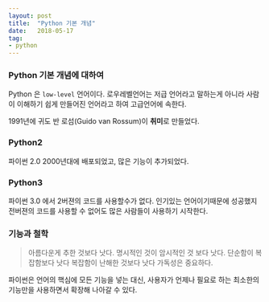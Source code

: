 ```yaml
---
layout: post
title:  "Python 기본 개념"
date:   2018-05-17
tag:
- python
---
```

### Python 기본 개념에 대하여
Python 은 `low-level` 언어이다. 로우레벨언어는 저급 언어라고 말하는게 아니라 사람이 이해하기 쉽게 만들어진 언어라고 하여 고급언어에 속한다.

1991년에 귀도 반 로섬(Guido van Rossum)이 **취미**로 만들었다.

### Python2
파이썬 2.0 2000년대에 배포되었고, 많은 기능이 추가되었다.

### Python3
파이썬 3.0 에서 2버젼의 코드를 사용할수가 없다.
인기있는 언어이기때문에 성공했지 전버젼의 코드를 사용할 수 없어도 많은 사람들이 사용하기 시작한다.

### 기능과 철학
> 아름다운게 추한 것보다 낫다.
> 명시적인 것이 암시적인 것 보다 낫다.
> 단순함이 복잡함보다 낫다
> 복잡함이 난해한 것보다 낫다
> 가독성은 중요하다.

파이썬은 언어의 핵심에 모든 기능을 넣는 대신, 사용자가 언제나 필요로 하는 최소한의 기능만을 사용하면서 확장해 나아갈 수 있다.
